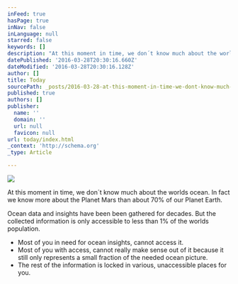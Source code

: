 ```yaml
---
inFeed: true
hasPage: true
inNav: false
inLanguage: null
starred: false
keywords: []
description: "At this moment in time, we don´t know much about the worlds ocean. In fact we know more about the Planet Mars than about 70% of our Planet Earth.\_"
datePublished: '2016-03-28T20:30:16.660Z'
dateModified: '2016-03-28T20:30:16.128Z'
author: []
title: Today
sourcePath: _posts/2016-03-28-at-this-moment-in-time-we-dont-know-much-about-the-worlds.md
published: true
authors: []
publisher:
  name: ''
  domain: ''
  url: null
  favicon: null
url: today/index.html
_context: 'http://schema.org'
_type: Article

---
```

![](https://the-grid-user-content.s3-us-west-2.amazonaws.com/f6a8f20a-1a58-443b-bc7b-86e3cfac3078.jpg)

At this moment in time, we don´t know much about the worlds ocean. In fact we know more about the Planet Mars than about 70% of our Planet Earth. 

Ocean data and insights have been been gathered for decades. But the collected information is only accessible to less than 1% of the worlds population.

* Most of you in need for ocean insights, cannot access it. 
* Most of you with access, cannot really make sense out of it because it still only represents a small fraction of the needed ocean picture. 
* The rest of the information is locked in various, unaccessible places for you.